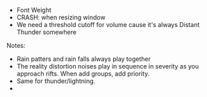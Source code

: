 * Font Weight
* CRASH: when resizing window
* We need a threshold cutoff for volume cause it's always Distant Thunder somewhere

Notes:
* Rain patters and rain falls always play together
* The reality distortion noises play in sequence in severity as you approach rifts. When add groups, add priority.
* Same for thunder/lightning.
* 